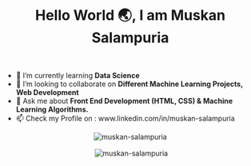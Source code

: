 ### <p><h1 align="center">Hello World :earth_asia:, I am Muskan Salampuria</h1><br></p>

<ul>
  <li>🌱 I’m currently learning <b>Data Science</b></li>
  <li>👯 I’m looking to collaborate on <b>Different Machine Learning Projects, Web Development</b></li>
  <li>💬 Ask me about <b>Front End Development (HTML, CSS) & Machine Learning Algorithms.</b></li>
  <li>📫 Check my Profile on : www.linkedin.com/in/muskan-salampuria</li>
</ul>


<p align="center"><img align="center" src="https://github-readme-stats.vercel.app/api/top-langs/?username=muskan-salampuria&layout=compact&hide=html" alt="muskan-salampuria" /> </p>
<p align="center">&nbsp;<img align="center" src="https://github-readme-stats.vercel.app/api?username=muskan-salampuria&show_icons=true" alt="muskan-salampuria" /></p>
